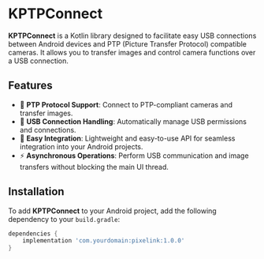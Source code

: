 # KPTPConnect

**KPTPConnect** is a Kotlin library designed to facilitate easy USB connections between Android devices and PTP (Picture Transfer Protocol) compatible cameras. It allows you to transfer images and control camera functions over a USB connection.

## Features

- 📸 **PTP Protocol Support**: Connect to PTP-compliant cameras and transfer images.
- 🔌 **USB Connection Handling**: Automatically manage USB permissions and connections.
- 🚀 **Easy Integration**: Lightweight and easy-to-use API for seamless integration into your Android projects.
- ⚡ **Asynchronous Operations**: Perform USB communication and image transfers without blocking the main UI thread.

## Installation

To add **KPTPConnect** to your Android project, add the following dependency to your `build.gradle`:

```gradle
dependencies {
    implementation 'com.yourdomain:pixelink:1.0.0'
}